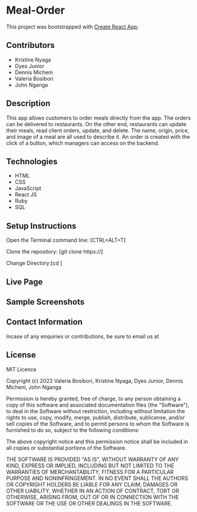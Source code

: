 # Meal-Order 

This project was bootstrapped with [Create React App](https://github.com/facebook/create-react-app).

## Contributors
* Kristine Nyaga
* Dyes Junior
* Dennis Micheni
* Valeria Bosibori
* John Nganga

## Description
This app allows customers to order meals directly from the app. The orders can be delivered to restaurants. On the other end, restaurants can update their meals, read client orders, update, and delete. The name, origin, price, and image of a meal are all used to describe it. An order is created with the click of a button, which managers can access on the backend.

## Technologies
* HTML 
* CSS
* JavaScript
* React JS
* Ruby
* SQL

## Setup Instructions
Open the Terminal command line: [CTRL+ALT+T]

Clone the repository: [git clone https://]

Change Directory:[cd ]




## Live Page



## Sample Screenshots




## Contact Information
 Incase of any enquiries or contributions, be sure to email us at



 ## License
MIT Licence

Copyright (c) 2022  Valeria Bosibori, Kristine Nyaga, Dyes Junior, Dennis Micheni, John Nganga

Permission is hereby granted, free of charge, to any person obtaining a copy of this software and associated documentation files (the "Software"), to deal in the Software without restriction, including without limitation the rights to use, copy, modify, merge, publish, distribute, sublicense, and/or sell copies of the Software, and to permit persons to whom the Software is furnished to do so, subject to the following conditions:

The above copyright notice and this permission notice shall be included in all copies or substantial portions of the Software.

THE SOFTWARE IS PROVIDED "AS IS", WITHOUT WARRANTY OF ANY KIND, EXPRESS OR IMPLIED, INCLUDING BUT NOT LIMITED TO THE WARRANTIES OF MERCHANTABILITY, FITNESS FOR A PARTICULAR PURPOSE AND NONINFRINGEMENT. IN NO EVENT SHALL THE AUTHORS OR COPYRIGHT HOLDERS BE LIABLE FOR ANY CLAIM, DAMAGES OR OTHER LIABILITY, WHETHER IN AN ACTION OF CONTRACT, TORT OR OTHERWISE, ARISING FROM, OUT OF OR IN CONNECTION WITH THE SOFTWARE OR THE USE OR OTHER DEALINGS IN THE SOFTWARE.